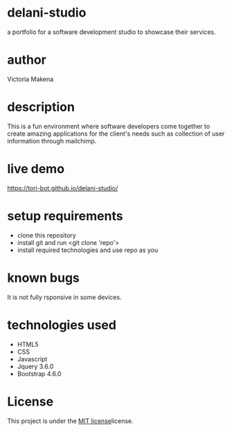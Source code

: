 # delani-studio
a portfolio for a software development studio to showcase their services.
# author
Victoria Makena
# description
This is a fun environment where software developers come together to create amazing applications for the client's needs such as collection of user information through mailchimp.
# live demo
https://tori-bot.github.io/delani-studio/
# setup requirements
* clone this repository
* install git and run <git clone 'repo'>
* install required technologies and use repo as you


# known bugs
It is not fully rsponsive in some devices.
# technologies used
* HTML5
* CSS
* Javascript
* Jquery 3.6.0
* Bootstrap 4.6.0
# License
This project is under the [MIT license](license)license.
